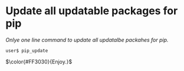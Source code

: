 # Update all updatable packages for pip  
*Onlye one line command to update all updatalbe packahes for pip.*

```Shell
user$ pip_update
```  

$\color{#FF3030}{Enjoy.}$
